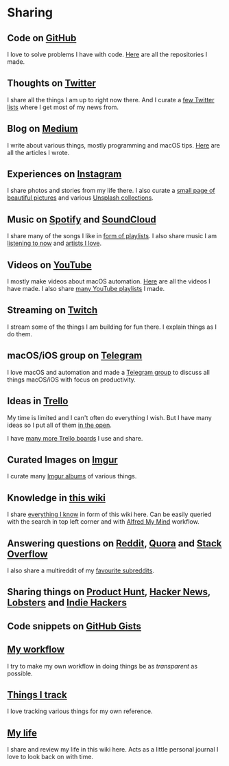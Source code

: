 # Sharing
## Code on [GitHub](https://github.com/nikitavoloboev)
I love to solve problems I have with code. [Here](my-github.md) are all the repositories I made.

## Thoughts on [Twitter](https://twitter.com/nikitavoloboev)
I share all the things I am up to right now there. And I curate a [few Twitter lists](https://twitter.com/nikitavoloboev/lists) where I get most of my news from.

## Blog on [Medium](https://medium.com/@NikitaVoloboev)
I write about various things, mostly programming and macOS tips. [Here](my-articles.md) are all the articles I wrote.

## Experiences on [Instagram](https://www.instagram.com/nikitavoloboev/)
I share photos and stories from my life there. I also curate a [small page of beautiful pictures](https://instagram.com/prettiways) and various [Unsplash collections](https://unsplash.com/@nikitavoloboev/collections).

## Music on [Spotify](https://open.spotify.com/user/nikitavoloboev) and [SoundCloud](https://soundcloud.com/nikitavoloboev)
I share many of the songs I like in [form of playlists](../music/music-playlists.md). I also share music I am [listening to now](https://www.last.fm/user/playfullyExist) and [artists I love](../music/music-artists.md).

## Videos on [YouTube](https://www.youtube.com/channel/UCEKqrUfr_FMKIO9XSJS4vDw)
I mostly make videos about macOS automation. [Here](my-youtube.md) are all the videos I have made. I also share [many YouTube playlists](https://www.youtube.com/channel/UCEKqrUfr_FMKIO9XSJS4vDw/playlists?view_as=subscriber) I made.

## Streaming on [Twitch](https://www.twitch.tv/nikitavoloboev)
I stream some of the things I am building for fun there. I explain things as I do them.

## macOS/iOS group on [Telegram](https://t.me/macOSautomation)
I love macOS and automation and made a [Telegram group](https://t.me/macOSautomation) to discuss all things macOS/iOS with focus on productivity.

## Ideas in [Trello](https://trello.com/b/alB1ryRP)
My time is limited and I can't often do everything I wish. But I have many ideas so I put all of them [in the open](https://trello.com/b/alB1ryRP).

I have [many more Trello boards](my-trello.md) I use and share.

## Curated Images on [Imgur](https://nikivi.imgur.com)
I curate many [Imgur albums](https://nikivi.imgur.com) of various things.

## Knowledge in [this wiki](../README.md)
I share [everything I know](everything-I-know.md) in form of this wiki here. Can be easily queried with the search in top left corner and with [Alfred My Mind](https://github.com/nikitavoloboev/alfred-my-mind) workflow.

## Answering questions on [Reddit](https://www.reddit.com/user/nikivi/), [Quora](https://www.quora.com/profile/Nikita-Voloboev) and [Stack Overflow](https://stackoverflow.com/users/3067664/nikita-voloboev?tab=profile)
I also share a multireddit of my [favourite subreddits](https://reddit.com/user/nikivi/m/top/).

## Sharing things on [Product Hunt](https://www.producthunt.com/@nikitavoloboev), [Hacker News](https://news.ycombinator.com/user?id=nikivi), [Lobsters](https://lobste.rs/u/nikivi) and [Indie Hackers](https://www.indiehackers.com/user/nikivi)

## Code snippets on [GitHub Gists](my-gists.md)

## [My workflow](my-workflow.md)
I try to make my own workflow in doing things be as _transparent_ as possible.

## [Things I track](tracking.md)
I love tracking various things for my own reference.

## [My life](../looking-back/looking-back.md)
I share and review my life in this wiki here. Acts as a little personal journal I love to look back on with time.